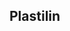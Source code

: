 ## Plastilin

<!--
**Plastilin Ltd.** is a company that collaborates with major agro-holdings to optimize the selection of agricultural plants. We achieve this through the use of genome editing technologies and the automation of genotype and phenotype analysis. Our primary goal is to breed new plant varieties that significantly surpass existing ones in terms of yield, nutritional value (protein content, oil content, etc.), resilience to climate change, and pathogens. One of our focus areas is analyzing genetic information about varieties, and its correlation with phenotypes, devising recommendatory schemes for conducting the breeding process, and automating it through the development of our platform.
The company [site](https://plastilin.team/)

This is a repository of the Bioinformatics department. Here we store our pipelines and scripts genetic data analysis. 
-->
